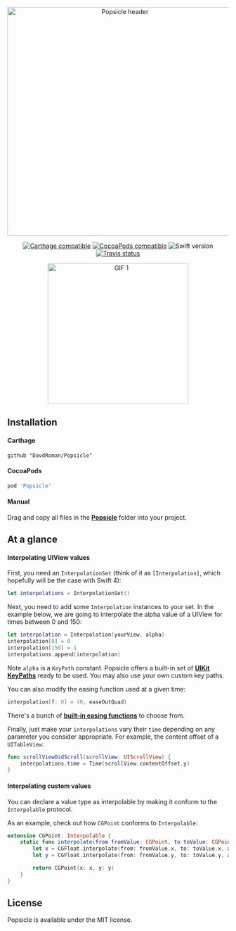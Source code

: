 <p align="center">
	<img src="https://www.dropbox.com/s/tf8dsdegfl5pcr4/header.png?raw=1" alt="Popsicle header" width="520px" />
</p>

<p align="center">
	<a href="https://github.com/Carthage/Carthage"><img src="https://img.shields.io/badge/Carthage-compatible-4BC51D.svg" alt="Carthage compatible" /></a>
	<a href="https://cocoapods.org/pods/Popsicle"><img src="https://img.shields.io/cocoapods/v/Popsicle.svg" alt="CocoaPods compatible" /></a>
	<img src="https://img.shields.io/badge/Swift-3.0-orange.svg" alt="Swift version" />
	<a href="https://travis-ci.org/DavdRoman/Popsicle"><img src="https://img.shields.io/travis/DavdRoman/Popsicle/swift-3.0.svg" alt="Travis status" /></a>
</p>

<p align="center">
	<img src="https://www.dropbox.com/s/xm8vzq16eg7f95a/1.gif?raw=1" alt="GIF 1" width="320px" />
</p>

## Installation

#### Carthage

```
github "DavdRoman/Popsicle"
```

#### CocoaPods

```ruby
pod 'Popsicle'
```

#### Manual

Drag and copy all files in the [__Popsicle__](Popsicle) folder into your project.

## At a glance

#### Interpolating UIView values

First, you need an `InterpolationSet` (think of it as `[Interpolation]`, which hopefully will be the case with Swift 4):

```swift
let interpolations = InterpolationSet()
```

Next, you need to add some `Interpolation` instances to your set. In the example below, we are going to interpolate the alpha value of a UIView for times between 0 and 150:

```swift
let interpolation = Interpolation(yourView, alpha)
interpolation[0] = 0
interpolation[150] = 1
interpolations.append(interpolation)
```

Note `alpha` is a `KeyPath` constant. Popsicle offers a built-in set of [__UIKit KeyPaths__](Popsicle/KeyPath+UIKit.swift) ready to be used. You may also use your own custom key paths.

You can also modify the easing function used at a given time:

```swift
interpolation[f: 0] = (0, easeOutQuad)
```

There's a bunch of [__built-in easing functions__](Popsicle/EasingFunction.swift) to choose from.

Finally, just make your `interpolations` vary their `time` depending on any parameter you consider appropriate. For example, the content offset of a `UITableView`:

```swift
func scrollViewDidScroll(scrollView: UIScrollView) {
	interpolations.time = Time(scrollView.contentOffset.y)
}
```

#### Interpolating custom values

You can declare a value type as interpolable by making it conform to the `Interpolable` protocol.

As an example, check out how `CGPoint` conforms to `Interpolable`:

```swift
extension CGPoint: Interpolable {
	static func interpolate(from fromValue: CGPoint, to toValue: CGPoint, at time: Time) -> CGPoint {
		let x = CGFloat.interpolate(from: fromValue.x, to: toValue.x, at: time)
		let y = CGFloat.interpolate(from: fromValue.y, to: toValue.y, at: time)

		return CGPoint(x: x, y: y)
	}
}
```

## License

Popsicle is available under the MIT license.
